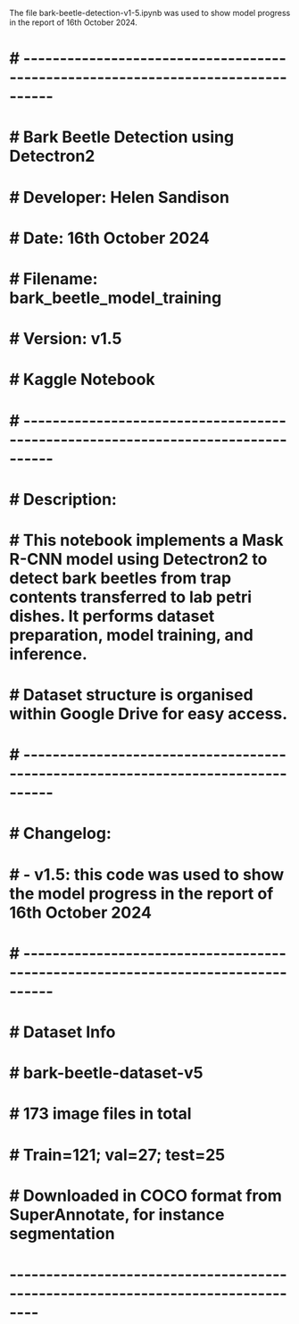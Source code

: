 The file bark-beetle-detection-v1-5.ipynb was used to show model progress in the report of 16th October 2024.

# # --------------------------------------------------------------------------------
# # Bark Beetle Detection using Detectron2
# # Developer: Helen Sandison
# # Date: 16th October 2024
# # Filename: bark_beetle_model_training
# # Version: v1.5
# # Kaggle Notebook
# # --------------------------------------------------------------------------------
# # Description:
# # This notebook implements a Mask R-CNN model using Detectron2 to detect bark beetles from trap contents transferred to lab petri dishes. It performs dataset preparation, model training, and inference.
# # Dataset structure is organised within Google Drive for easy access.
# # --------------------------------------------------------------------------------
# # Changelog:
# # - v1.5: this code was used to show the model progress in the report of 16th October 2024
# # --------------------------------------------------------------------------------
# # Dataset Info
# # bark-beetle-dataset-v5
# # 173 image files in total
# # Train=121; val=27; test=25
# # Downloaded in COCO format from SuperAnnotate, for instance segmentation
# --------------------------------------------------------------------------------
